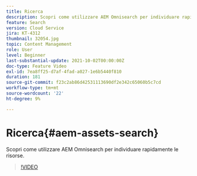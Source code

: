 ```yaml
---
title: Ricerca
description: Scopri come utilizzare AEM Omnisearch per individuare rapidamente le risorse.
feature: Search
version: Cloud Service
jira: KT-4312
thumbnail: 32054.jpg
topic: Content Management
role: User
level: Beginner
last-substantial-update: 2021-10-02T00:00:00Z
doc-type: Feature Video
exl-id: 7ea8ff25-d7af-4fad-a027-1e6b5440f810
duration: 181
source-git-commit: f23c2ab86d42531113690df2e342c65060b5c7cd
workflow-type: tm+mt
source-wordcount: '22'
ht-degree: 9%

---
```


# Ricerca{#aem-assets-search}

Scopri come utilizzare AEM Omnisearch per individuare rapidamente le risorse.

>[!VIDEO](https://video.tv.adobe.com/v/32054?quality=12&learn=on)
